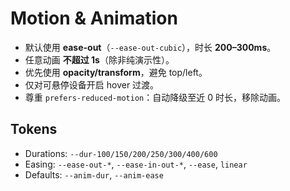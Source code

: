 # Motion & Animation

- 默认使用 **ease-out**（`--ease-out-cubic`），时长 **200–300ms**。
- 任意动画 **不超过 1s**（除非纯演示性）。
- 优先使用 **opacity/transform**，避免 top/left。
- 仅对可悬停设备开启 hover 过渡。
- 尊重 `prefers-reduced-motion`：自动降级至近 0 时长，移除动画。

## Tokens

- Durations: `--dur-100/150/200/250/300/400/600`
- Easing: `--ease-out-*`, `--ease-in-out-*`, `--ease`, `linear`
- Defaults: `--anim-dur`, `--anim-ease`
